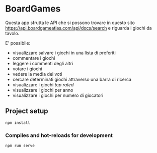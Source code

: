 # BoardGames
Questa app sfrutta le API che si possono trovare in questo sito https://api.boardgameatlas.com/api/docs/search e riguarda i giochi da tavolo.

E' possibile:
- visualizzare salvare i giochi in una lista di preferiti
- commentare i giochi
- leggere i commenti degli altri
- votare i giochi
- vedere la media dei voti
- cercare determinati giochi attraverso una barra di ricerca
- visualizzare i giochi _top rated_
- visualizzare i giochi per anno
- visualizzare i giochi per numero di giocatori

## Project setup
```
npm install
```

### Compiles and hot-reloads for development
```
npm run serve
```
